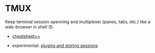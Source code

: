 # TMUX

Keep terminal session openning and multiplexer (panes, tabs, etc.) like a web-browser in shell 😍.

- [cheatsheet++](https://tmuxcheatsheet.com/)

- experimental: [plugins and storing sessions](https://andrewjamesjohnson.com/restoring-tmux-sessions/)